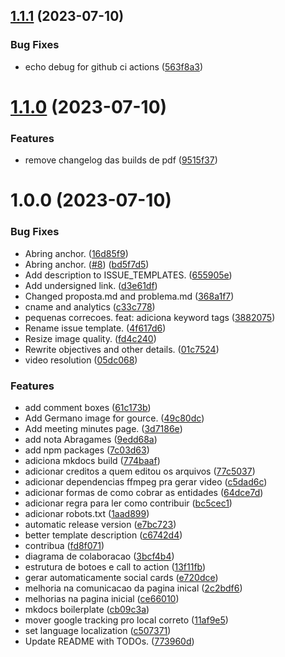 ## [1.1.1](https://github.com/CoPaJE/CoPaJE/compare/v1.1.0...v1.1.1) (2023-07-10)


### Bug Fixes

* echo debug for github ci actions ([563f8a3](https://github.com/CoPaJE/CoPaJE/commit/563f8a39652e0fe4b9772435ea2b9ea35e9589f8))

# [1.1.0](https://github.com/CoPaJE/CoPaJE/compare/v1.0.0...v1.1.0) (2023-07-10)


### Features

* remove changelog das builds de pdf ([9515f37](https://github.com/CoPaJE/CoPaJE/commit/9515f377c8908087e86bdeca7c261deee2bb2092))

# 1.0.0 (2023-07-10)


### Bug Fixes

* Abring anchor. ([16d85f9](https://github.com/CoPaJE/CoPaJE/commit/16d85f9c29ef89d205140841e544255d2ce4d2d6))
* Abring anchor. ([#8](https://github.com/CoPaJE/CoPaJE/issues/8)) ([bd5f7d5](https://github.com/CoPaJE/CoPaJE/commit/bd5f7d5022a6cc38eabd4126b297db8905362828))
* Add description to ISSUE_TEMPLATES. ([655905e](https://github.com/CoPaJE/CoPaJE/commit/655905e1f6f94b75db46f138b09b71aaa8fae4fc))
* Add undersigned link. ([d3e61df](https://github.com/CoPaJE/CoPaJE/commit/d3e61df29c9ec2d4b3916a0c96497b60cb6fc495))
* Changed proposta.md and problema.md ([368a1f7](https://github.com/CoPaJE/CoPaJE/commit/368a1f78e29097d951e6e0874ae2dbb14881163e))
* cname and analytics ([c33c778](https://github.com/CoPaJE/CoPaJE/commit/c33c7782a5ffa1ca73f9082403b91a9a94cc88d8))
* pequenas correcoes. feat: adiciona keyword tags ([3882075](https://github.com/CoPaJE/CoPaJE/commit/388207551150da0e571036984ccf3878d2d7269f))
* Rename issue template. ([4f617d6](https://github.com/CoPaJE/CoPaJE/commit/4f617d6a5a81730860c2aeeb73031dccf9e3ab39))
* Resize image quality. ([fd4c240](https://github.com/CoPaJE/CoPaJE/commit/fd4c240328bf2f61bd1504febc4be59b74292436))
* Rewrite objectives and other details. ([01c7524](https://github.com/CoPaJE/CoPaJE/commit/01c7524137230e78b45b5e5b832d2e1a316f16ef))
* video resolution ([05dc068](https://github.com/CoPaJE/CoPaJE/commit/05dc068ae83c3551d9b7ba9d20b8a0cefb8de752))


### Features

* add comment boxes ([61c173b](https://github.com/CoPaJE/CoPaJE/commit/61c173b4249ab3028938f05da1d8568298d11584))
* Add Germano image for gource. ([49c80dc](https://github.com/CoPaJE/CoPaJE/commit/49c80dc77d885f8f2548b931d84076699c973ca3))
* Add meeting minutes page. ([3d7186e](https://github.com/CoPaJE/CoPaJE/commit/3d7186e4d87f6a8b59eafd1b904e940372a07e67))
* add nota Abragames ([9edd68a](https://github.com/CoPaJE/CoPaJE/commit/9edd68a223c90ce9235f04e636a1e13c06a663fa))
* add npm packages ([7c03d63](https://github.com/CoPaJE/CoPaJE/commit/7c03d63e143a6b0cfdf865b5fa6429bfb7ba1525))
* adiciona mkdocs build ([774baaf](https://github.com/CoPaJE/CoPaJE/commit/774baafa2304e77bf508b57301813f64588568d7))
* adicionar creditos a quem editou os arquivos ([77c5037](https://github.com/CoPaJE/CoPaJE/commit/77c5037245b4b50575ae70ed493bfa0838f4e2e5))
* adicionar dependencias ffmpeg pra gerar video ([c5dad6c](https://github.com/CoPaJE/CoPaJE/commit/c5dad6c5ae28045c1e2639ba8053bea3226ac980))
* adicionar formas de como cobrar as entidades ([64dce7d](https://github.com/CoPaJE/CoPaJE/commit/64dce7d0b2971ce9a94489b4e3c293a86ce502b7))
* adicionar regra para ler como contribuir ([bc5cec1](https://github.com/CoPaJE/CoPaJE/commit/bc5cec1303316b620173976545565d53b0c1988a))
* adicionar robots.txt ([1aad899](https://github.com/CoPaJE/CoPaJE/commit/1aad8992aa7e787c1d88251ffeceb7df35f58d6f))
* automatic release version ([e7bc723](https://github.com/CoPaJE/CoPaJE/commit/e7bc72318b324def5afe1ee154a00eb117651cd9))
* better template description ([c6742d4](https://github.com/CoPaJE/CoPaJE/commit/c6742d4a77d1d721ddf9b7a1c97965cc692b6917))
* contribua ([fd8f071](https://github.com/CoPaJE/CoPaJE/commit/fd8f071d27e1f3a73e887db60899d88af9d4d418))
* diagrama de colaboracao ([3bcf4b4](https://github.com/CoPaJE/CoPaJE/commit/3bcf4b40d6be9dc94a03721f3782f4c870ce11de))
* estrutura de botoes e call to action ([13f11fb](https://github.com/CoPaJE/CoPaJE/commit/13f11fbe98cca2adffa3437e53c2f65e615e51a8))
* gerar automaticamente social cards ([e720dce](https://github.com/CoPaJE/CoPaJE/commit/e720dcec62cee8f7d10bf90a3cb6bd0c9f546093))
* melhoria na comunicacao da pagina inical ([2c2bdf6](https://github.com/CoPaJE/CoPaJE/commit/2c2bdf69a9e361826b87fe249ef6489de0af8ab7))
* melhorias na pagina inicial ([ce66010](https://github.com/CoPaJE/CoPaJE/commit/ce66010f20ed6984a8ac5e3d9bd515f0da5e73d9))
* mkdocs boilerplate ([cb09c3a](https://github.com/CoPaJE/CoPaJE/commit/cb09c3aa1bf071a84ff4f0f1a2af3f5f1504899a))
* mover google tracking pro local correto ([11af9e5](https://github.com/CoPaJE/CoPaJE/commit/11af9e58d8cce18e926ad7381ed8b3a028102506))
* set language localization ([c507371](https://github.com/CoPaJE/CoPaJE/commit/c507371ada97a3bcd99d4f73b3538308544f4dc1))
* Update README with TODOs. ([773960d](https://github.com/CoPaJE/CoPaJE/commit/773960d84ecf1a7f583820498e6505e56557bdb6))
